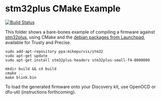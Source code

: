 stm32plus CMake Example
=======================

[![Build Status](https://travis-ci.org/mikepurvis/stm32plus-example.svg)](https://travis-ci.org/mikepurvis/stm32plus-example)

This folder shows a bare-bones example of compiling a firmware
against [stm32plus][1], using CMake and the [debian packages from
Launchpad][2], available for Trusty and Precise.

    sudo add-apt-repository ppa:mikepurvis/stm32
    sudo apt-get update
    sudo apt-get install stm32plus-headers stm32plus-small-f4-8000000

    mkdir build && cd build
    cmake ..
    make blink.bin

To load the generated firmware onto your Discovery kit, use OpenOCD
or dfu-util (instructions forthcoming).

[1]: https://github.com/andysworkshop/stm32plus
[2]: https://launchpad.net/~mikepurvis/+archive/ubuntu/stm32


